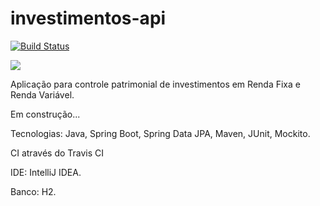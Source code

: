 # investimentos-api
[![Build Status](https://travis-ci.org/pameladilly/investimentos-api.svg?branch=master)](https://travis-ci.org/pameladilly/investimentos-api)

<a href="https://codecov.io/gh/pameladilly/investimentos-api">
  <img src="https://codecov.io/gh/pameladilly/investimentos-api/branch/master/graph/badge.svg" />
</a>

Aplicação para controle patrimonial de investimentos em Renda Fixa e Renda Variável.

Em construção...

Tecnologias:
Java, Spring Boot, Spring Data JPA, Maven, JUnit, Mockito.

CI através do Travis CI

IDE:
IntelliJ IDEA.

Banco:
H2.
